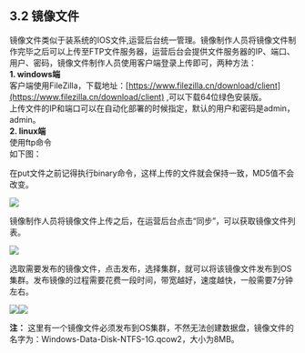 ## 3.2 镜像文件

镜像文件类似于装系统的IOS文件,运营后台统一管理。镜像制作人员将镜像文件制作完毕之后可以上传至FTP文件服务器，运营后台会提供文件服务器的IP、端口、用户、密码，镜像文件制作人员使用客户端登录上传即可，两种方法：  
**1. windows端**  
客户端使用FileZilla，下载地址：[https://www.filezilla.cn/download/client](https://www.filezilla.cn/download/client) ,可以下载64位绿色安装版。  
上传文件的IP和端口可以在自动化部署的时候指定，默认的用户和密码是admin，admin。  
**2. linux端**  
使用ftp命令  
如下图：

在put文件之前记得执行binary命令，这样上传的文件就会保持一致，MD5值不会改变。

![](/assets/linux-ftp.png)

镜像制作人员将镜像文件上传之后，在运营后台点击“同步”，可以获取镜像文件列表。

![](/assets/image-base.png)

选取需要发布的镜像文件，点击发布，选择集群，就可以将该镜像文件发布到OS集群。发布镜像的过程需要花费一段时间，带宽越好，速度越快，一般需要7分钟左右。

![](/assets/imag-fabu.png)![](/assets/iamge-fabu2.png)

**注：** 
这里有一个镜像文件必须发布到OS集群，不然无法创建数据盘，镜像文件的名字为：Windows-Data-Disk-NTFS-1G.qcow2，大小为8MB。

